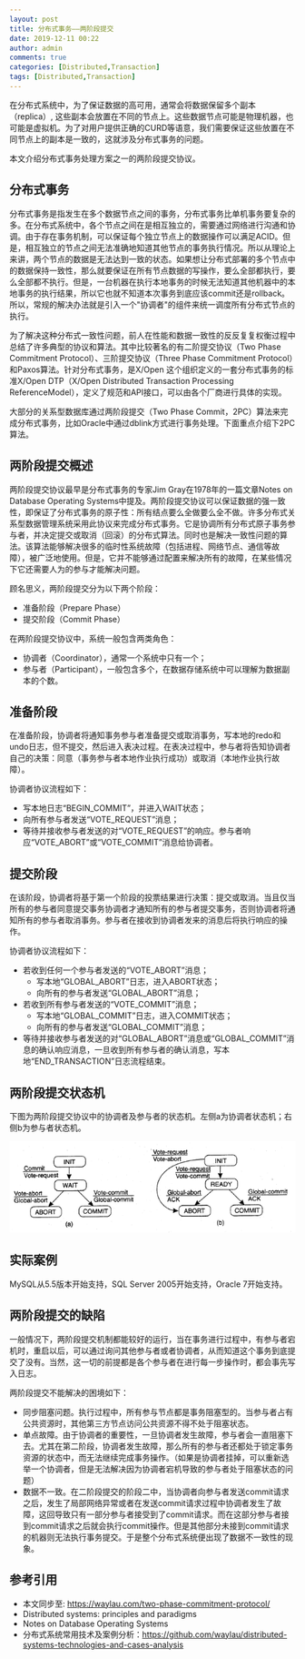 ```yaml
---
layout: post
title: 分布式事务——两阶段提交
date: 2019-12-11 00:22
author: admin
comments: true
categories: [Distributed,Transaction]
tags: [Distributed,Transaction]
---
```



在分布式系统中，为了保证数据的高可用，通常会将数据保留多个副本（replica）, 这些副本会放置在不同的节点上。这些数据节点可能是物理机器，也可能是虚拟机。为了对用户提供正确的CURD等语意，我们需要保证这些放置在不同节点上的副本是一致的，这就涉及分布式事务的问题。

本文介绍分布式事务处理方案之一的两阶段提交协议。

<!-- more -->


 

## 分布式事务
 

分布式事务是指发生在多个数据节点之间的事务，分布式事务比单机事务要复杂的多。在分布式系统中，各个节点之间在是相互独立的，需要通过网络进行沟通和协调。由于存在事务机制，可以保证每个独立节点上的数据操作可以满足ACID。但是，相互独立的节点之间无法准确地知道其他节点的事务执行情况。所以从理论上来讲，两个节点的数据是无法达到一致的状态。如果想让分布式部署的多个节点中的数据保持一致性，那么就要保证在所有节点数据的写操作，要么全部都执行，要么全部都不执行。但是，一台机器在执行本地事务的时候无法知道其他机器中的本地事务的执行结果，所以它也就不知道本次事务到底应该commit还是rollback。所以，常规的解决办法就是引入一个"协调者"的组件来统一调度所有分布式节点的执行。

 

为了解决这种分布式一致性问题，前人在性能和数据一致性的反反复复权衡过程中总结了许多典型的协议和算法。其中比较著名的有二阶提交协议（Two Phase Commitment Protocol）、三阶提交协议（Three Phase Commitment Protocol）和Paxos算法。针对分布式事务，是X/Open 这个组织定义的一套分布式事务的标准X/Open DTP（X/Open Distributed Transaction Processing ReferenceModel），定义了规范和API接口，可以由各个厂商进行具体的实现。

 

大部分的关系型数据库通过两阶段提交（Two Phase Commit，2PC）算法来完成分布式事务，比如Oracle中通过dblink方式进行事务处理。下面重点介绍下2PC算法。

 

## 两阶段提交概述


两阶段提交协议最早是分布式事务的专家Jim Gray在1978年的一篇文章Notes on Database Operating Systems中提及。两阶段提交协议可以保证数据的强一致性，即保证了分布式事务的原子性：所有结点要么全做要么全不做。许多分布式关系型数据管理系统采用此协议来完成分布式事务。它是协调所有分布式原子事务参与者，并决定提交或取消（回滚）的分布式算法。同时也是解决一致性问题的算法。该算法能够解决很多的临时性系统故障（包括进程、网络节点、通信等故障），被广泛地使用。但是，它并不能够通过配置来解决所有的故障，在某些情况下它还需要人为的参与才能解决问题。

 

顾名思义，两阶段提交分为以下两个阶段：

* 准备阶段（Prepare Phase）
* 提交阶段（Commit Phase）

 

在两阶段提交协议中，系统一般包含两类角色：

* 协调者（Coordinator），通常一个系统中只有一个；
* 参与者（Participant），一般包含多个，在数据存储系统中可以理解为数据副本的个数。

 

## 准备阶段


在准备阶段，协调者将通知事务参与者准备提交或取消事务，写本地的redo和undo日志，但不提交，然后进入表决过程。在表决过程中，参与者将告知协调者自己的决策：同意（事务参与者本地作业执行成功）或取消（本地作业执行故障）。

 

协调者协议流程如下：

* 写本地日志“BEGIN_COMMIT”，并进入WAIT状态；
* 向所有参与者发送“VOTE_REQUEST”消息；
* 等待并接收参与者发送的对“VOTE_REQUEST”的响应。参与者响应“VOTE_ABORT”或“VOTE_COMMIT”消息给协调者。


## 提交阶段


在该阶段，协调者将基于第一个阶段的投票结果进行决策：提交或取消。当且仅当所有的参与者同意提交事务协调者才通知所有的参与者提交事务，否则协调者将通知所有的参与者取消事务。参与者在接收到协调者发来的消息后将执行响应的操作。

 

协调者协议流程如下：

* 若收到任何一个参与者发送的“VOTE_ABORT”消息；
    * 写本地“GLOBAL_ABORT”日志，进入ABORT状态；
    * 向所有的参与者发送“GLOBAL_ABORT”消息；
* 若收到所有参与者发送的“VOTE_COMMIT”消息；
    * 写本地“GLOBAL_COMMIT”日志，进入COMMIT状态；
    * 向所有的参与者发送“GLOBAL_COMMIT”消息；
* 等待并接收参与者发送的对“GLOBAL_ABORT”消息或“GLOBAL_COMMIT”消息的确认响应消息，一旦收到所有参与者的确认消息，写本地“END_TRANSACTION”日志流程结束。



## 两阶段提交状态机


下图为两阶段提交协议中的协调者及参与者的状态机。左侧a为协调者状态机；右侧b为参与者状态机。



![状态机](../images/post/20191211-2pc.png)
                                       



## 实际案例


MySQL从5.5版本开始支持，SQL Server 2005开始支持，Oracle 7开始支持。



## 两阶段提交的缺陷
 

一般情况下，两阶段提交机制都能较好的运行，当在事务进行过程中，有参与者宕机时，重启以后，可以通过询问其他参与者或者协调者，从而知道这个事务到底提交了没有。当然，这一切的前提都是各个参与者在进行每一步操作时，都会事先写入日志。

 

两阶段提交不能解决的困境如下：

 

* 同步阻塞问题。执行过程中，所有参与节点都是事务阻塞型的。当参与者占有公共资源时，其他第三方节点访问公共资源不得不处于阻塞状态。
* 单点故障。由于协调者的重要性，一旦协调者发生故障，参与者会一直阻塞下去。尤其在第二阶段，协调者发生故障，那么所有的参与者还都处于锁定事务资源的状态中，而无法继续完成事务操作。（如果是协调者挂掉，可以重新选举一个协调者，但是无法解决因为协调者宕机导致的参与者处于阻塞状态的问题）
* 数据不一致。在二阶段提交的阶段二中，当协调者向参与者发送commit请求之后，发生了局部网络异常或者在发送commit请求过程中协调者发生了故障，这回导致只有一部分参与者接受到了commit请求。而在这部分参与者接到commit请求之后就会执行commit操作。但是其他部分未接到commit请求的机器则无法执行事务提交。于是整个分布式系统便出现了数据不一致性的现象。

  
## 参考引用

* 本文同步至: <https://waylau.com/two-phase-commitment-protocol/>
* Distributed systems: principles and paradigms
* Notes on Database Operating Systems
* 分布式系统常用技术及案例分析：<https://github.com/waylau/distributed-systems-technologies-and-cases-analysis>
